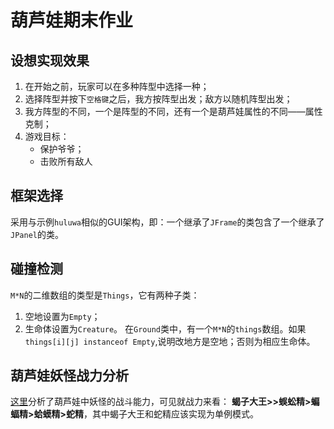 # 葫芦娃期末作业

## 设想实现效果
1. 在开始之前，玩家可以在多种阵型中选择一种；
2. 选择阵型并按下`空格键`之后，我方按阵型出发；敌方以随机阵型出发；
3. 我方阵型的不同，一个是阵型的不同，还有一个是葫芦娃属性的不同——属性克制；
4. 游戏目标：
   - 保护爷爷；
   - 击败所有敌人


## 框架选择
采用与示例`huluwa`相似的GUI架构，即：一个继承了`JFrame`的类包含了一个继承了`JPanel`的类。

## 碰撞检测
`M*N`的二维数组的类型是`Things`，它有两种子类：
1. 空地设置为`Empty`；
2. 生命体设置为`Creature`。
  在`Ground`类中，有一个`M*N`的`things`数组。如果`things[i][j] instanceof Empty`,说明改地方是空地；否则为相应生命体。

## 葫芦娃妖怪战力分析
[这里](https://www.zhihu.com/question/34581237?from=androidqq)分析了葫芦娃中妖怪的战斗能力，可见就战力来看：
**蝎子大王>>蜈蚣精>蝙蝠精>蛤蟆精>蛇精**，其中蝎子大王和蛇精应该实现为单例模式。

